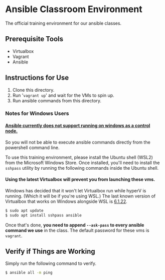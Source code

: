 # Ansible Classroom Environment
The official training environment for our ansible classes.

## Prerequisite Tools
* Virtualbox
* Vagrant
* Ansible

## Instructions for Use
1. Clone this directory.
2. Run '`vagrant up`' and wait for the VMs to spin up.
3. Run ansible commands from this directory.

### Notes for Windows Users
#### [**Ansible currently does not support running on windows as a control node.**](http://blog.rolpdog.com/2020/03/why-no-ansible-controller-for-windows.html)
So you will not be able to execute ansible commands directly from the powershell command line.

To use this training environment, please install the Ubuntu shell (WSL2) from the Microsoft Windows Store.
Once installed, you'll need to install the `sshpass` utility by running the following commands inside the Ubuntu shell.

#### Using the latest Virtualbox will prevent you from launching these vms.
Windows has decided that it won't let Virtualbox run while hyperV is running. (Which it will be if you're using WSL.)
The last known version of Virtualbox that works on Windows alongside WSL is [6.1.22](https://download.virtualbox.org/virtualbox/6.1.22/VirtualBox-6.1.22-144080-Win.exe).


```bash
$ sudo apt update
$ sudo apt install sshpass ansible
```

Once that's done, **you need to append `--ask-pass` to every ansible command we use** in the class.
The default password for these vms is `vagrant`.

## Verify if Things are Working
Simply run the following command to verify.
```bash
$ ansible all -m ping
```
